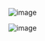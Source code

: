 ![image](https://github.com/user-attachments/assets/33024acf-fb50-4ba4-ac64-d2516be9249f)

![image](https://github.com/user-attachments/assets/12940d59-30f2-4588-970a-3f118e9322a0)

